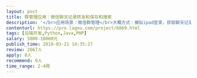 ```yaml
---                
layout: post       
title: 群管理应用：微信聊天记录转发和保存和搜索           
description: '</br>应用场景：微信群管理</br>大概方式：模拟ipad登录，获取聊天记录。</br>目标需求：</br>1.文字内容的多群转发，可以只转文字，如果能实现语音转发更好；</br>2.群内通过关键词自动回复知识库内容；</br>3.生成聊天记录到网页，包括语音；</br>'     
contenturl: https://pro.lagou.com/project/6869.html      
tags: [后端开发,Python,Java,PHP]            
salary: 5000-10000元          
publish_time: 2018-03-21 14:35:27         
review: 2667人                   
apply: 8人                   
recommend: 0人                   
time_range: 2-4周              
---                 
```

